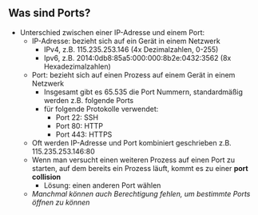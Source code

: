 ## Was sind Ports?

* Unterschied zwischen einer IP-Adresse und einem Port:
  * IP-Adresse: bezieht sich auf ein Gerät in einem Netzwerk
    * IPv4, z.B. 115.235.253.146 (4x Dezimalzahlen, 0-255)
    * Ipv6, z.B. 2014:0db8:85a5:000:000:8b2e:0432:3562 (8x Hexadezimalzahlen)
  * Port: bezieht sich auf einen Prozess auf einem Gerät in einem Netzwerk
    * Insgesamt gibt es 65.535 die Port Nummern, standardmäßig werden z.B. folgende Ports
    * für folgende Protokolle verwendet:
      * Port 22: SSH
      * Port 80: HTTP
      * Port 443: HTTPS
  * Oft werden IP-Adresse und Port kombiniert geschrieben z.B. 115.235.253.146:80
  * Wenn man versucht einen weiteren Prozess auf einen Port zu starten, auf dem 
  bereits ein Prozess läuft, kommt es zu einer **port collision**
    * Lösung: einen anderen Port wählen
  * *Manchmal können auch Berechtigung fehlen, um bestimmte Ports öffnen zu können*